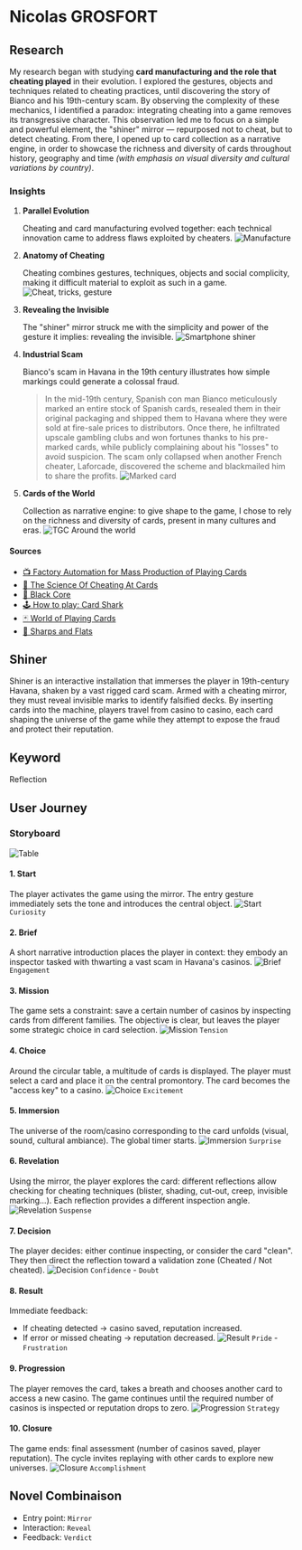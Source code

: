 # Nicolas GROSFORT

## Research

My research began with studying **card manufacturing and the role that cheating played** in their evolution. I explored the gestures, objects and techniques related to cheating practices, until discovering the story of Bianco and his 19th-century scam. By observing the complexity of these mechanics, I identified a paradox: integrating cheating into a game removes its transgressive character. This observation led me to focus on a simple and powerful element, the "shiner" mirror — repurposed not to cheat, but to detect cheating. From there, I opened up to card collection as a narrative engine, in order to showcase the richness and diversity of cards throughout history, geography and time *(with emphasis on visual diversity and cultural variations by country)*.

### Insights

1. **Parallel Evolution**

    Cheating and card manufacturing evolved together: each technical innovation came to address flaws exploited by cheaters.
    ![Manufacture](/process/images/concept-1.png)

2. **Anatomy of Cheating**

    Cheating combines gestures, techniques, objects and social complicity, making it difficult material to exploit as such in a game.
    ![Cheat, tricks, gesture](/process/images/concept-2.png)

3. **Revealing the Invisible**

    The "shiner" mirror struck me with the simplicity and power of the gesture it implies: revealing the invisible.
    ![Smartphone shiner](/process/images/concept-3.gif)

4. **Industrial Scam**

    Bianco's scam in Havana in the 19th century illustrates how simple markings could generate a colossal fraud.
    > In the mid-19th century, Spanish con man Bianco meticulously marked an entire stock of Spanish cards, resealed them in their original packaging and shipped them to Havana where they were sold at fire-sale prices to distributors. Once there, he infiltrated upscale gambling clubs and won fortunes thanks to his pre-marked cards, while publicly complaining about his "losses" to avoid suspicion. The scam only collapsed when another French cheater, Laforcade, discovered the scheme and blackmailed him to share the profits.
    ![Marked card](/process/images/concept-4.png)

5. **Cards of the World**

    Collection as narrative engine: to give shape to the game, I chose to rely on the richness and diversity of cards, present in many cultures and eras.
    ![TGC Around the world](/process/images/concept-5.png)

#### Sources

- [📺 Factory Automation for Mass Production of Playing Cards](https://youtube.com/watch?v=JpaNgAX60W8&si=SHZ5Mh_qh8YfJg8M)
- [📰 The Science Of Cheating At Cards](https://www.inventionandtech.com/content/science-cheating-cards-1)
- [📰 Black Core](https://cardprintpros.com/printing-academy/black-core-cardstock/)
- [🕹️ How to play: Card Shark](https://youtube.com/playlist?list=PL61ChivpuMa8dTgJMwwCkcvMy-gPwJkuz&si=TR9Y_sXIXC84MvH_)
- [🃏 World of Playing Cards](https://www.wopc.co.uk)
- [📘 Sharps and Flats](https://www.gutenberg.org/files/41169/41169-h/41169-h.htm)

## Shiner

Shiner is an interactive installation that immerses the player in 19th-century Havana, shaken by a vast rigged card scam. Armed with a cheating mirror, they must reveal invisible marks to identify falsified decks. By inserting cards into the machine, players travel from casino to casino, each card shaping the universe of the game while they attempt to expose the fraud and protect their reputation.

## Keyword

Reflection

## User Journey

### Storyboard

![Table](/process/images/concept-18.png)

#### 1. Start

The player activates the game using the mirror. The entry gesture immediately sets the tone and introduces the central object.
![Start](/process/images/concept-7.png)
`Curiosity`

#### 2. Brief

A short narrative introduction places the player in context: they embody an inspector tasked with thwarting a vast scam in Havana's casinos.
![Brief](/process/images/concept-8.png)
`Engagement`

#### 3. Mission

The game sets a constraint: save a certain number of casinos by inspecting cards from different families. The objective is clear, but leaves the player some strategic choice in card selection.
![Mission](/process/images/concept-9.png)
`Tension`

#### 4. Choice

Around the circular table, a multitude of cards is displayed. The player must select a card and place it on the central promontory. The card becomes the "access key" to a casino.
![Choice](/process/images/concept-10.png)
`Excitement`

#### 5. Immersion

The universe of the room/casino corresponding to the card unfolds (visual, sound, cultural ambiance). The global timer starts.
![Immersion](/process/images/concept-11.png)
`Surprise`

#### 6. Revelation

Using the mirror, the player explores the card: different reflections allow checking for cheating techniques (blister, shading, cut-out, creep, invisible marking...). Each reflection provides a different inspection angle.
![Revelation](/process/images/concept-12.png)
`Suspense`

#### 7. Decision

The player decides: either continue inspecting, or consider the card "clean". They then direct the reflection toward a validation zone (Cheated / Not cheated).
![Decision](/process/images/concept-13.png)
`Confidence` - `Doubt`

#### 8. Result

Immediate feedback:

- If cheating detected → casino saved, reputation increased.
- If error or missed cheating → reputation decreased.
![Result](/process/images/concept-14.png)
`Pride` - `Frustration`

#### 9. Progression

The player removes the card, takes a breath and chooses another card to access a new casino. The game continues until the required number of casinos is inspected or reputation drops to zero.
![Progression](/process/images/concept-15.png)
`Strategy`

#### 10. Closure

The game ends: final assessment (number of casinos saved, player reputation). The cycle invites replaying with other cards to explore new universes.
![Closure](/process/images/concept-16.png)
`Accomplishment`

## Novel Combinaison

- Entry point: `Mirror`
- Interaction: `Reveal`
- Feedback: `Verdict`
